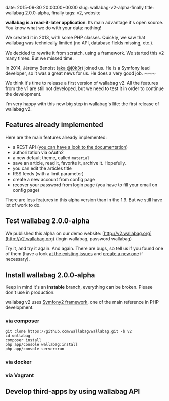 date: 2015-09-30 20:00:00+00:00
slug: wallabag-v2-alpha-finally
title: wallabag 2.0.0-alpha, finally
tags: v2, website

**wallabag is a read-it-later application**. Its main advantage it's open source. You know what we do with your data: nothing!

We created it in 2013, with some PHP classes.
Quickly, we saw that wallabag was technically limited (no API, database fields missing, etc.).

We decided to rewrite it from scratch, using a framework. We started this v2 many times. But we missed time.

In 2014, Jérémy Benoist ([aka @j0k3r](https://github.com/j0k3r)) joined us. He is a Symfony lead developer, so it was a great news for us.
He does a very good job. ~~~~

We think it's time to release a first version of wallabag v2. All the features from the v1 are still not developed, but we need to test it in order to continue the development.

I'm very happy with this new big step in wallabag's life: the first release of wallabag v2.

## Features already implemented

Here are the main features already implemented:

* a REST API ([you can have a look to the documentation](http://demo.wallabag.org/api/doc))
* authorization via oAuth2
* a new default theme, called `material`
* save an article, read it, favorite it, archive it. Hopefully.
* you can edit the articles title
* RSS feeds (with a limit parameter)
* create a new account from config page
* recover your password from login page (you have to fill your email on config page)

There are less features in this alpha version than in the 1.9. But we still have lot of work to do.

## Test wallabag 2.0.0-alpha

We published this alpha on our demo website: [http://v2.wallabag.org](http://v2.wallabag.org) (login wallabag, password wallabag)

Try it, and try it again. And again. There are bugs, so tell us if you found one of them (have a look [at the existing issues](https://github.com/wallabag/wallabag/issues) and [create a new one](https://github.com/wallabag/wallabag/issues/new) if necessary).

## Install wallabag 2.0.0-alpha

Keep in mind it's an **instable** branch, everything can be broken. Please don't use in production.

wallabag v2 uses [Symfony2 framework](http://symfony.com), one of the main reference in PHP development.

### via composer

```
git clone https://github.com/wallabag/wallabag.git -b v2
cd wallabag
composer install
php app/console wallabag:install
php app/console server:run
```

### via docker

### via Vagrant

## Develop third-apps by using wallabag API
